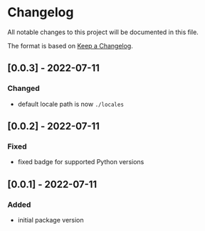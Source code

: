 # Changelog

All notable changes to this project will be documented in this file.

The format is based on [Keep a Changelog](https://keepachangelog.com/en/1.0.0/).


## [0.0.3] - 2022-07-11
### Changed
- default locale path is now `./locales`

## [0.0.2] - 2022-07-11
### Fixed
- fixed badge for supported Python versions

## [0.0.1] - 2022-07-11
### Added
- initial package version
